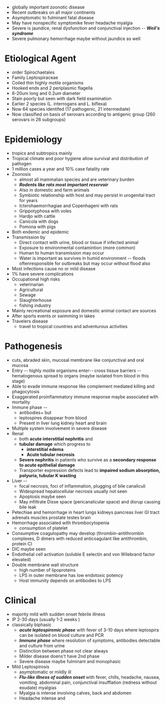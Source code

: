 - globally important zoonotic disease
- Recent outbreaks on all major continents
- Asymptomatic to fulminant fatal disease 
- May have nonspecific symptomike fever headache myalgia
- Severe is jaundice, renal dysfunction and conjunctival injection -- ***Weil's syndrome***
- Severe pulmonary hemorrhage maybe without jaundice as well
# Etiological Agent 
- order Spirochaetales 
- Family Leptospiraceae 
- Coiled thin highly motile organisms 
- Hooked ends and 2 periplasmic flagella 
- 6-20um long and 0.2um diameter
- Stain poorly but seen with dark field examination
- Earlier 2 species (L. interrogans and L. biflexa)
- Now 64 species identifed (17 pathogenic, 21 intermediate)
- Now classified on basis of serovars according to antigenic group (260 serovars in 26 subgroups)
# Epidemiology
- tropics and subtropics mainly 
- Tropical climate and poor hygiene allow survival and distribution of pathogen 
- 1 million cases a year and 10% case fatality rate 
- Zoonosis
    - almost all mammalian species and are veterinary burden 
    - ***Rodents like rats most important reservoir***
    - Also in domestic and farm animals 
    - Symbiotic relationship with host and may persist in urogenital tract for years 
    - Icterohaemorrhagiae and Copenhageni with rats 
    - Grippotyphosa with voles 
    - Hardjo with cattle 
    - Canicola with dogs 
    - Pomona with pigs 
- Both endemic and epidemic 
- Transmission by 
    - Direct contact with urine, blood or tissue if infected animal 
    - Exposure to environmental contamintion (more common)
    - Human to human transmission may occur
    - Water is important as survives in humid environment -- floods oftenresponsible for outbreaks but may occur without flood also 
- Most infections cause no or mild disease
- 1% have severe complications
- Occupational high risks 
    - veterinarian
    - Agricultural
    - Sewage 
    - Slaughterhouse
    - fishing industry
- Mainly recreational exposure and domestic animal contact are sources 
- After sports events or swimming in lakes 
- Travelers disease
    - travel to tropical countries and adventurous activities
# Pathogenesis
- cuts, abraded skin, mucosal membrane like conjunctival and oral mucosa 
- Entry -- highly motile organisms enter-- cross tissue barriers -- hematogenous spread to organs (maybe isolated from blood in this stage)
- Able to evade immune response like complement mediated killing and phagocytosis
- Exaggerated proinflammatory immune response maybe associated with mortality 
- Immune phase --
    - antibodies+ but 
    - leptospires disappear from blood 
    - Present in liver lung kidney heart and brain 
- Multiple system involvement in severe disease
- Renal 
    - both **acute interstitial nephritis** and 
    - **tubular damage** which progress to
        - **interstitial edema** 
        - **Acute tubular necrosis**
    - **Severe nephritis** in patients who survive as a **secondary response to acute epithelial damage** 
    - Transporter expression defects lead to **impaired sodium absorption, polyuria, tubular K wasting**
- Liver -- 
    - focal necrosis, foci of inflammation, plugging of bile canaliculi 
    - Widespread hepatocellular necrosis usually not seen 
    - Apoptosis maybe seen 
    - May infiltrate Disse space (pericanalicular space) and disrup causing bile leak 
- Petechiae and hemorrhage in heart lungs kidneys pancreas liver GI tract adrenals muscles prostate testes brain 
- Hemorrhage associated with thrombocytopenia 
     - consumption of platelet
 - Consumptive coagulopathy may develop (thrombin-antithrombin complexes, D dimers with reduced anticoagulant like antithrombin, protein C)
 - DIC maybe seen 
 - Endothelial cell activation (soluble E selectin and von Wilebrand factor elevated)
 - Double membrane wall structure
     - high number of lipoproteins
     - LPS in outer membrane has low endotoxic potency 
     - Host immunity depends on antibodies to LPS 

# Clinical
- majority mild with sudden onset febrile illness 
- IP 2-30 days (usually 1-2 weeks )
- classically biphasic 
    - ***acute leptospiremic phase*** with fever of 3-10 days where leptospira can be isolated on blood culture and PCR
    - ***Immune phase*** where resolution of symptoms, antibodies detectable and culture from urine 
    - Distinction between phase not clear always
    - Milder disease doens't have 2nd phase
    - Severe disease maybe fulminant and monophasic
- Mild Leptospirosis
    - asymptomatic or mildly ill 
    - ***Flu-like illness of sudden onset*** with fever, chills, headache, nausea, vomiting, abdominal pain, conjunctival insufflation (redness without exudate) myalgias 
    - Myalgia is intense involving calves, back and abdomen 
    - Headache intense and 